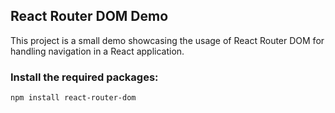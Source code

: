 ## React Router DOM Demo

This project is a small demo showcasing the usage of React Router DOM for handling navigation in a React application.

### Install the required packages:

`npm install react-router-dom`
